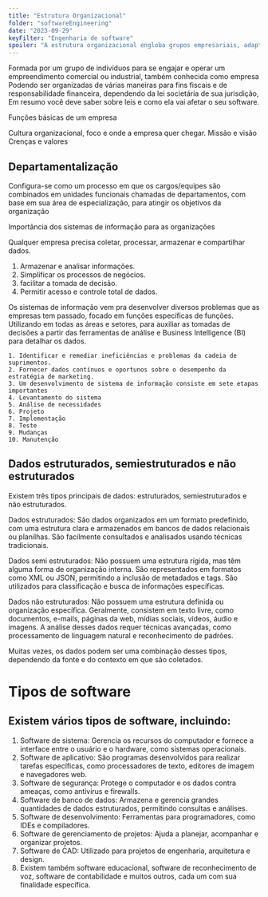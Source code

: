 ```yaml
---
title: "Estrutura Organizacional"
folder: "softwareEngineering"
date: "2023-09-29"
keyFilter: "Engenharia de software"
spoiler: "A estrutura organizacional engloba grupos empresariais, adaptando-se às leis, cultura e sistemas de informação."
---
```


Formada por um grupo de indivíduos para se engajar e operar um empreendimento comercial ou industrial, também conhecida como empresa
Podendo ser organizadas de várias maneiras para fins fiscais e de responsabilidade financeira, dependendo da lei societária de sua jurisdição,
Em resumo você deve saber sobre leis e como ela vai afetar o seu software.

Funções básicas de um empresa

Cultura organizacional, foco e onde a empresa quer chegar.
Missão e visão
Crenças e valores

## Departamentalização

Configura-se como um processo em que os cargos/equipes são combinados em unidades funcionais chamadas de departamentos, com base em sua área de especialização, para atingir os objetivos da organização

Importância dos sistemas de informação para as organizações

Qualquer empresa precisa coletar, processar, armazenar e compartilhar dados.

1. Armazenar e analisar informações.
2. Simplificar os processos de negócios.
3. facilitar a tomada de decisão.
4. Permitir acesso e controle total de dados.

Os sistemas de informação vem pra desenvolver diversos problemas que as empresas tem passado, focado em funções específicas de funções.
Utilizando em todas as áreas e setores, para auxiliar as tomadas de decisões a partir das ferramentas de análise e Business Intelligence (BI) para detalhar os dados.

    1. Identificar e remediar ineficiências e problemas da cadeia de suprimentos.
    2. Fornecer dados contínuos e oportunos sobre o desempenho da estratégia de marketing.
    3. Um desenvolvimento de sistema de informação consiste em sete etapas importantes
    4. Levantamento do sistema
    5. Análise de necessidades
    6. Projeto
    7. Implementação
    8. Teste
    9. Mudanças
    10. Manutenção

## Dados estruturados, semiestruturados e não estruturados

Existem três tipos principais de dados: estruturados, semiestruturados e não estruturados.

Dados estruturados: São dados organizados em um formato predefinido, com uma estrutura clara e armazenados em bancos de dados relacionais ou planilhas. São facilmente consultados e analisados usando técnicas tradicionais.

Dados semi estruturados: Não possuem uma estrutura rígida, mas têm alguma forma de organização interna. São representados em formatos como XML ou JSON, permitindo a inclusão de metadados e tags. São utilizados para classificação e busca de informações específicas.

Dados não estruturados: Não possuem uma estrutura definida ou organização específica. Geralmente, consistem em texto livre, como documentos, e-mails, páginas da web, mídias sociais, vídeos, áudio e imagens. A análise desses dados requer técnicas avançadas, como processamento de linguagem natural e reconhecimento de padrões.

Muitas vezes, os dados podem ser uma combinação desses tipos, dependendo da fonte e do contexto em que são coletados.

# Tipos de software

## Existem vários tipos de software, incluindo:

1. Software de sistema: Gerencia os recursos do computador e fornece a interface entre o usuário e o hardware, como sistemas operacionais.
2. Software de aplicativo: São programas desenvolvidos para realizar tarefas específicas, como processadores de texto, editores de imagem e navegadores web.
3. Software de segurança: Protege o computador e os dados contra ameaças, como antivírus e firewalls.
4. Software de banco de dados: Armazena e gerencia grandes quantidades de dados estruturados, permitindo consultas e análises.
5. Software de desenvolvimento: Ferramentas para programadores, como IDEs e compiladores.
6. Software de gerenciamento de projetos: Ajuda a planejar, acompanhar e organizar projetos.
7. Software de CAD: Utilizado para projetos de engenharia, arquitetura e design.
8. Existem também software educacional, software de reconhecimento de voz, software de contabilidade e muitos outros, cada um com sua finalidade específica.
